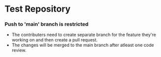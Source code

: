 # Test Repository

### Push to 'main' branch is restricted

- The contributers need to create separate branch for the feature they're working on and then create a pull request.
- The changes will be merged to the main branch after atleast one code review.
